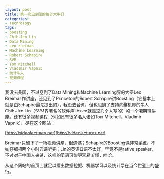 ```yaml
---
layout: post
title: 第一次见到活的统计大牛们
categories:
- Technology
tags:
- boosting
- Chih-Jen Lin
- Data Mining
- Leo Breiman
- Machine Learning
- Robert Schapire
- SVM
- Tom Mitchell
- Vladimir Vapnik
- 统计牛人
- 视频课程
---
```


我没去美国，不过见到了Data Mining和Machine Learning界的大圣Leo Breiman作讲座，还见到了Princeton的Robert Schapire讲Boosting（它基本上就是由Schapire最先提出的），我没去台湾，但也见到了支持向量机界的牛人Chih-Jen Lin（SVM界著名的软件库libsvm就是这几个人写的）的一个暑期班讲座。还有很多视频课程（例如还有很多名人诸如Tom Mitchell、Vladimir Vapnik），尽在这个网站：

[http://videolectures.net](http://videolectures.net)

Breiman只留下了一场视频讲座，很遗憾；Schapire的Boosting课非常系统，不妨仔细把两个小时的课听完；Lin的英语口语不太好，毕竟不是native speaker，不过对于中国人来说，这样的英语可能更容易听懂，哈哈。

从这个网站的首页上就足以看出数据挖掘、机器学习以及统计学在当今世道上的盛行。
